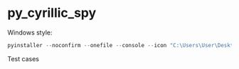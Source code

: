 # py_cyrillic_spy

Windows style:
```PowerShell
pyinstaller --noconfirm --onefile --console --icon "C:\Users\User\Desktop\py_cyrillic_spy\photo.ico" --upx-dir "C:\Users\User\Desktop\py_cyrillic_spy\" --disable-windowed-traceback  "C:\Users\User\Desktop\py_cyrillic_spy\main.py"
```

Test cases
